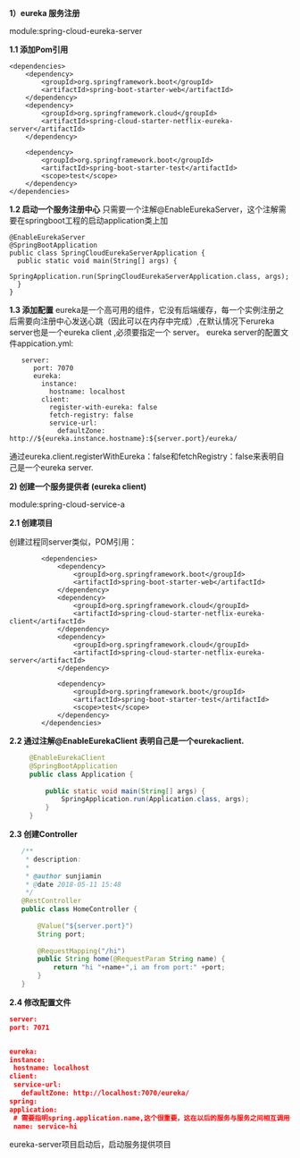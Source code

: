 
**1）eureka 服务注册**

 module:spring-cloud-eureka-server
 
 **1.1 添加Pom引用**
 
 	<dependencies>
 		<dependency>
 			<groupId>org.springframework.boot</groupId>
 			<artifactId>spring-boot-starter-web</artifactId>
 		</dependency>
 		<dependency>
 			<groupId>org.springframework.cloud</groupId>
 			<artifactId>spring-cloud-starter-netflix-eureka-server</artifactId>
 		</dependency>
 
 		<dependency>
 			<groupId>org.springframework.boot</groupId>
 			<artifactId>spring-boot-starter-test</artifactId>
 			<scope>test</scope>
 		</dependency>
 	</dependencies>
 
 
 **1.2 启动一个服务注册中心**
   只需要一个注解@EnableEurekaServer，这个注解需要在springboot工程的启动application类上加
 
    @EnableEurekaServer
    @SpringBootApplication
    public class SpringCloudEurekaServerApplication {
 	  public static void main(String[] args) {
 	    	SpringApplication.run(SpringCloudEurekaServerApplication.class, args);
 	  }
    }
  

 **1.3 添加配置**
   eureka是一个高可用的组件，它没有后端缓存，每一个实例注册之后需要向注册中心发送心跳（因此可以在内存中完成）,在默认情况下erureka server也是一个eureka client ,必须要指定一个 server。
   eureka server的配置文件appication.yml:
   
       server:
          port: 7070
          eureka:
            instance:
              hostname: localhost
            client:
              register-with-eureka: false
              fetch-registry: false
              service-url:
                defaultZone: http://${eureka.instance.hostname}:${server.port}/eureka/
         
 通过eureka.client.registerWithEureka：false和fetchRegistry：false来表明自己是一个eureka server.
 
 
 **2) 创建一个服务提供者 (eureka client)**
 
   module:spring-cloud-service-a
   
   **2.1 创建项目**
   
   创建过程同server类似，POM引用：
   
        	<dependencies>
        		<dependency>
        			<groupId>org.springframework.boot</groupId>
        			<artifactId>spring-boot-starter-web</artifactId>
        		</dependency>
        		<dependency>
        			<groupId>org.springframework.cloud</groupId>
        			<artifactId>spring-cloud-starter-netflix-eureka-client</artifactId>
        		</dependency>
        		<dependency>
        			<groupId>org.springframework.cloud</groupId>
        			<artifactId>spring-cloud-starter-netflix-eureka-server</artifactId>
        		</dependency>
        
        		<dependency>
        			<groupId>org.springframework.boot</groupId>
        			<artifactId>spring-boot-starter-test</artifactId>
        			<scope>test</scope>
        		</dependency>
        	</dependencies>
 
 
    
   **2.2 通过注解@EnableEurekaClient 表明自己是一个eurekaclient.**
   ```java
        @EnableEurekaClient
        @SpringBootApplication
        public class Application {
        
        	public static void main(String[] args) {
        		SpringApplication.run(Application.class, args);
        	}
        }

   ```
   
   **2.3 创建Controller** 
   ```java
      /**
       * description:
       *
       * @author sunjiamin
       * @date 2018-05-11 15:48
       */
      @RestController
      public class HomeController {
      
          @Value("${server.port}")
          String port;
      
          @RequestMapping("/hi")
          public String home(@RequestParam String name) {
              return "hi "+name+",i am from port:" +port;
          }
      }
   ```

   **2.4 修改配置文件**
   ```json
server:
  port: 7071


eureka:
  instance:
    hostname: localhost
  client:
    service-url:
      defaultZone: http://localhost:7070/eureka/
spring:
  application:
    # 需要指明spring.application.name,这个很重要，这在以后的服务与服务之间相互调用一般都是根据这个name
    name: service-hi
```

eureka-server项目启动后，启动服务提供项目

